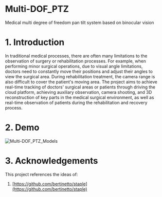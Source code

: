 # Multi-DOF_PTZ
Medical multi degree of freedom pan tilt system based on binocular vision

# 1. Introduction
In traditional medical processes, there are often many limitations to the observation of surgery or rehabilitation processes. For example, when performing minor surgical operations, due to visual angle limitations, doctors need to constantly move their positions and adjust their angles to view the surgical area. During rehabilitation treatment, the camera range is also difficult to cover the patient's moving area.
The project aims to achieve real-time tracking of doctors' surgical areas or patients through driving the cloud platform, achieving auxiliary observation, camera shooting, and 3D reconstruction of key parts in the medical surgical environment, as well as real-time observation of patients during the rehabilitation and recovery process.

# 2. Demo

![Multi-DOF_PTZ_Models](https://user-images.githubusercontent.com/49356049/232426498-64889b17-eb87-48eb-a6a9-098501231ed4.gif)

# 3. Acknowledgements

This project references the ideas of:
1. [https://github.com/bertinetto/staple](https://github.com/bertinetto/staple)


